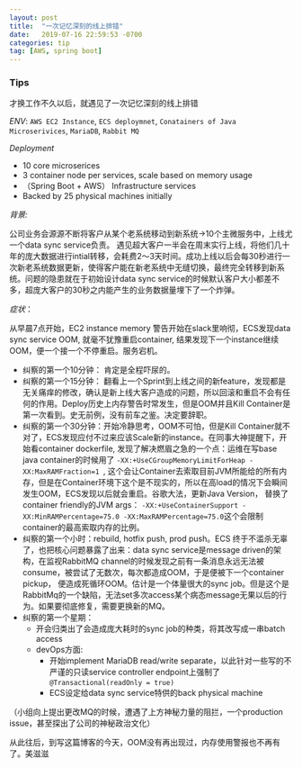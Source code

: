 ```yaml
---
layout: post
title:  "一次记忆深刻的线上排错"
date:   2019-07-16 22:59:53 -0700
categories: tip
tag: [AWS, spring boot]
---
```


### Tips

才换工作不久以后，就遇见了一次记忆深刻的线上排错

*ENV*: `AWS EC2 Instance`, `ECS deploymnet`, `Conatainers of Java Microserivices`, `MariaDB`, `Rabbit MQ`

*Deployment*
- 10 core microserices
- 3 container node per services, scale based on memory usage
- （Spring Boot + AWS） Infrastructure services
- Backed by 25 physical machines initially

*背景:* 

公司业务会源源不断将客户从某个老系统移动到新系统->10个主微服务中，上线尤一个data sync service负责。 遇见超大客户一半会在周末实行上线，将他们几十年的庞大数据进行intial转移，会耗费2～3天时间。成功上线以后会每30秒进行一次新老系统数据更新，使得客户能在新老系统中无缝切换，最终完全转移到新系统。问题的隐患就在于初始设计data sync service的时候默认客户大小都差不多，超庞大客户的30秒之内能产生的业务数据量埋下了一个炸弹。

*症状*：

从早晨7点开始，EC2 instance memory 警告开始在slack里响彻，ECS发现data sync service OOM, 就毫不犹豫重启container, 结果发现下一个instance继续OOM，便一个接一个不停重启。服务宕机。

- 纠察的第一个10分钟： 肯定是全程吓尿的。
- 纠察的第一个15分钟： 翻看上一个Sprint到上线之间的新feature，发现都是无关痛痒的修改，确认是新上线大客户造成的问题，所以回滚和重启不会有任何的作用。Deploy历史上内存警告时常发生，但是OOM并且Kill Container是第一次看到。史无前例，没有前车之鉴。决定要辞职。
- 纠察的第一个30分钟：开始冷静思考，OOM不可怕，但是Kill Container就不对了，ECS发现应付不过来应该Scale新的instance。在同事大神提醒下，开始看container dockerfile, 发现了解决燃眉之急的一个点：运维在写base java container的时候用了
```-XX:+UseCGroupMemoryLimitForHeap -XX:MaxRAMFraction=1 ```, 这个会让Container去索取目前JVM所能给的所有内存，但是在Container环境下这个是不现实的，所以在高load的情况下会瞬间发生OOM，ECS发现以后就会重启。谷歌大法，更新Java Version， 替换了container friendly的JVM args： ```-XX:+UseContainerSupport -XX:MinRAMPercentage=75.0 -XX:MaxRAMPercentage=75.0```这个会限制container的最高索取内存的比例。
- 纠察的第一个小时：rebuild, hotfix push, prod push。ECS 终于不滥杀无辜了，也把核心问题暴露了出来：data sync service是message driven的架构，在监视RabbitMQ channel的时候发现之前有一条消息永远无法被consume，被尝试了无数次，每次都造成OOM，于是便被下一个container pickup， 便造成死循环OOM。估计是一个体量很大的sync job。但是这个是RabbitMq的一个缺陷，无法set多次access某个病态message无果以后的行为。如果要彻底修复，需要更换新的MQ。
- 纠察的第一个星期：
  - 开会归类出了会造成庞大耗时的sync job的种类，将其改写成一串batch access
  - devOps方面:
    - 开始implement MariaDB read/write separate，以此针对一些写的不严谨的只读service controller endpoint上强制了```@Transactional(readOnly = true)```
    - ECS设定给data sync service特供的back physical machine

（小组向上提出更改MQ的时候，遭遇了上方神秘力量的阻拦，一个production issue，甚至探出了公司的神秘政治文化）

从此往后，到写这篇博客的今天，OOM没有再出现过，内存使用警报也不再有了。美滋滋